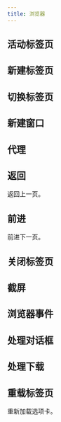 ```yaml
---
title: 浏览器
---
```


## 活动标签页

## 新建标签页

## 切换标签页

## 新建窗口

## 代理

## 返回

返回上一页。

## 前进

前进下一页。

## 关闭标签页

## 截屏

## 浏览器事件

## 处理对话框

## 处理下载

## 重载标签页

重新加载选项卡。
